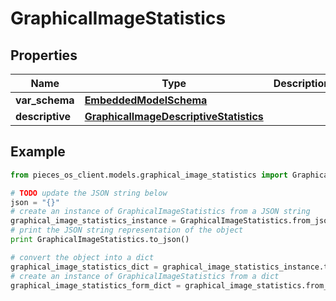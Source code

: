 # GraphicalImageStatistics


## Properties

Name | Type | Description | Notes
------------ | ------------- | ------------- | -------------
**var_schema** | [**EmbeddedModelSchema**](EmbeddedModelSchema) |  | [optional] 
**descriptive** | [**GraphicalImageDescriptiveStatistics**](GraphicalImageDescriptiveStatistics) |  | [optional] 

## Example

```python
from pieces_os_client.models.graphical_image_statistics import GraphicalImageStatistics

# TODO update the JSON string below
json = "{}"
# create an instance of GraphicalImageStatistics from a JSON string
graphical_image_statistics_instance = GraphicalImageStatistics.from_json(json)
# print the JSON string representation of the object
print GraphicalImageStatistics.to_json()

# convert the object into a dict
graphical_image_statistics_dict = graphical_image_statistics_instance.to_dict()
# create an instance of GraphicalImageStatistics from a dict
graphical_image_statistics_form_dict = graphical_image_statistics.from_dict(graphical_image_statistics_dict)
```



